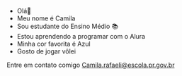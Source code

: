 - Olá👋
- Meu nome é Camila
- Sou estudante do Ensino Médio 📚
- Estou aprendendo a programar com o Alura
- Minha cor favorita é Azul
- Gosto de jogar vôlei

Entre em contato comigo 
Camila.rafaeli@escola.pr.gov.br
